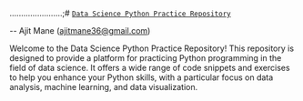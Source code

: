 .......................;# <ins>`Data Science Python Practice Repository`</ins>

-- Ajit Mane (ajitmane36@gmail.com)

Welcome to the Data Science Python Practice Repository! This repository is designed to provide a platform for practicing Python programming in the field of data science. It offers a wide range of code snippets and exercises to help you enhance your Python skills, with a particular focus on data analysis, machine learning, and data visualization.
